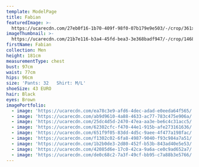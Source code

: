 ```yaml
---
template: ModelPage
title: Fabian
featuredImage: >-
  https://ucarecdn.com/27eb0f16-1b70-409f-98f0-07b179e9e503/-/crop/361x234/0,0/-/preview/
imageThumbnail: >-
  https://ucarecdn.com/21b7e116-b3a4-45fd-bea3-3e368badf947/-/crop/1468x1780/0,0/-/preview/
firstName: Fabian
collection: Men
height: 181cm
measurementType: chest
bust: 97cm
waist: 77cm
hips: 96cm
size: 'Pants: 32   Shirt: M/L'
shoeSize: 43 EURO
hair: Black
eyes: Brown
imagePortfolio:
  - image: 'https://ucarecdn.com/ea78c3e9-afd6-4dec-adad-e0eeda64f565/'
  - image: 'https://ucarecdn.com/ab9d9610-4a88-4633-ac77-783c475e906a/'
  - image: 'https://ucarecdn.com/25dc4d5d-2470-47ea-aa3e-be6c4c31acc5/'
  - image: 'https://ucarecdn.com/62302cfc-f470-44e1-915b-afe273161636/'
  - image: 'https://ucarecdn.com/651f9f05-83dd-4d5c-9aee-4f477a198fac/'
  - image: 'https://ucarecdn.com/f1302c02-6fa8-4987-9040-f93c984a7a51/'
  - image: 'https://ucarecdn.com/1b2b0de3-2d80-452f-b53b-843ad40e5e53/'
  - image: 'https://ucarecdn.com/42085d6e-17c0-42ca-9a6a-ce0c9ad652a7/'
  - image: 'https://ucarecdn.com/de0c68c2-7a3f-49cf-bb95-c7a88b3e5766/'
---
```


